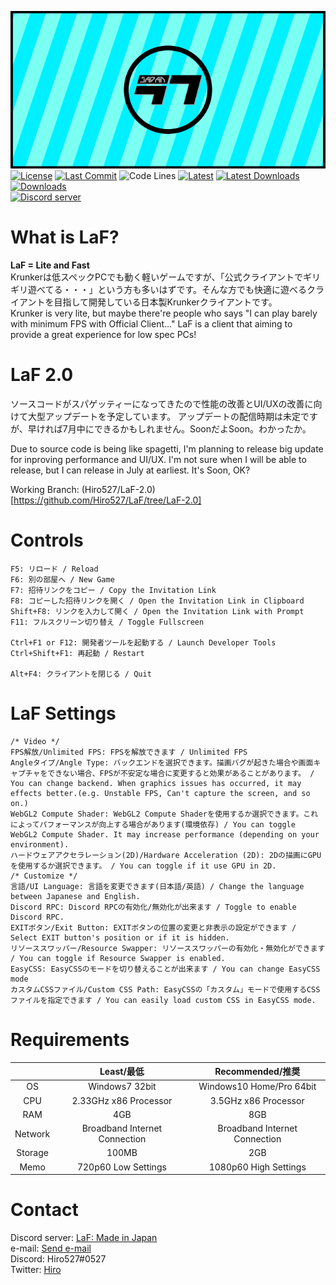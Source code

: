 ![TitleImage](https://raw.githubusercontent.com/Hiro527/LaF/master/app/img/social.png)</br>
[![License](https://img.shields.io/github/license/Hiro527/LaF?style=flat-square)](https://github.com/Hiro527/LaF/blob/master/LICENSE)
[![Last Commit](https://img.shields.io/github/last-commit/Hiro527/LaF?style=flat-square)](https://github.com/Hiro527/LaF/tree/master)
![Code Lines](https://img.shields.io/tokei/lines/github/Hiro527/LaF?style=flat-square)
[![Latest](https://img.shields.io/github/v/release/Hiro527/LaF?style=flat-square)](https://github.com/Hiro527/LaF/releases/latest)
[![Latest Downloads](https://img.shields.io/github/downloads/Hiro527/LaF/latest/total?style=flat-square)](https://github.com/Hiro527/LaF/releases/latest)
[![Downloads](https://img.shields.io/github/downloads/Hiro527/LaF/total?style=flat-square&logo=appveyor)](https://github.com/Hiro527/LaF/releases)</br>
[![Discord server](https://discord.com/api/guilds/810717714745786378/widget.png)](https://discord.gg/MpuVpx6RY3)

# What is LaF?
**LaF = Lite and Fast**</br>
Krunkerは低スペックPCでも動く軽いゲームですが、「公式クライアントでギリギリ遊べてる・・・」という方も多いはずです。そんな方でも快適に遊べるクライアントを目指して開発している日本製Krunkerクライアントです。</br>
Krunker is very lite, but maybe there're people who says "I can play barely with minimum FPS with Official Client..." LaF is a client that aiming to provide a great experience for low spec PCs!

# LaF 2.0
ソースコードがスパゲッティーになってきたので性能の改善とUI/UXの改善に向けて大型アップデートを予定しています。
アップデートの配信時期は未定ですが、早ければ7月中にできるかもしれません。SoonだよSoon。わかったか。

Due to source code is being like spagetti, I'm planning to release big update for inproving performance and UI/UX.
I'm not sure when I will be able to release, but I can release in July at earliest. It's Soon, OK?

Working Branch: (Hiro527/LaF-2.0)[https://github.com/Hiro527/LaF/tree/LaF-2.0]

# Controls
```
F5: リロード / Reload
F6: 別の部屋へ / New Game
F7: 招待リンクをコピー / Copy the Invitation Link
F8: コピーした招待リンクを開く / Open the Invitation Link in Clipboard
Shift+F8: リンクを入力して開く / Open the Invitation Link with Prompt
F11: フルスクリーン切り替え / Toggle Fullscreen

Ctrl+F1 or F12: 開発者ツールを起動する / Launch Developer Tools
Ctrl+Shift+F1: 再起動 / Restart

Alt+F4: クライアントを閉じる / Quit
```

# LaF Settings
```
/* Video */
FPS解放/Unlimited FPS: FPSを解放できます / Unlimited FPS
Angleタイプ/Angle Type: バックエンドを選択できます。描画バグが起きた場合や画面キャプチャをできない場合、FPSが不安定な場合に変更すると効果があることがあります。 / You can change backend. When graphics issues has occurred, it may effects better.(e.g. Unstable FPS, Can't capture the screen, and so on.)
WebGL2 Compute Shader: WebGL2 Compute Shaderを使用するか選択できます。これによってパフォーマンスが向上する場合があります(環境依存) / You can toggle WebGL2 Compute Shader. It may increase performance (depending on your environment).
ハードウェアアクセラレーション(2D)/Hardware Acceleration (2D): 2Dの描画にGPUを使用するか選択できます。 / You can toggle if it use GPU in 2D.
/* Customize */
言語/UI Language: 言語を変更できます(日本語/英語) / Change the language between Japanese and English.
Discord RPC: Discord RPCの有効化/無効化が出来ます / Toggle to enable Discord RPC.
EXITボタン/Exit Button: EXITボタンの位置の変更と非表示の設定ができます / Select EXIT button's position or if it is hidden.
リソーススワッパー/Resource Swapper: リソーススワッパーの有効化・無効化ができます / You can toggle if Resource Swapper is enabled.
EasyCSS: EasyCSSのモードを切り替えることが出来ます / You can change EasyCSS mode
カスタムCSSファイル/Custom CSS Path: EasyCSSの「カスタム」モードで使用するCSSファイルを指定できます / You can easily load custom CSS in EasyCSS mode.
```

# Requirements
|     | Least/最低 | Recommended/推奨 |
|:---:|   :---:   |      :---:      |
| OS  | Windows7 32bit | Windows10 Home/Pro 64bit |
| CPU | 2.33GHz x86 Processor | 3.5GHz x86 Processor |
| RAM | 4GB | 8GB |
| Network | Broadband Internet Connection | Broadband Internet Connection |
| Storage | 100MB | 2GB |
| Memo | 720p60 Low Settings | 1080p60 High Settings |

# Contact
Discord server: [LaF: Made in Japan](https://discord.gg/MpuVpx6RY3)</br>
e-mail: [Send e-mail](mailto:hiro527.dev@gmail.com)</br>
Discord: Hiro527#0527</br>
Twitter: [Hiro](https://twitter.com/hiroqss)